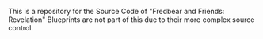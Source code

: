 ﻿This is a repository for the Source Code of "Fredbear and Friends: Revelation" 
Blueprints are not part of this due to their more complex source control.